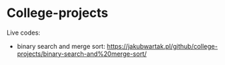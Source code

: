 # College-projects

Live codes:

- binary search and merge sort: https://jakubwartak.pl/github/college-projects/binary-search-and%20merge-sort/

